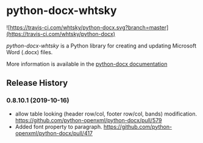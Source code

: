 # python-docx-whtsky

![https://travis-ci.com/whtsky/python-docx.svg?branch=master](https://travis-ci.com/whtsky/python-docx)

_python-docx-whtsky_ is a Python library for creating and updating Microsoft Word
(.docx) files.

More information is available in the [python-docx documentation](https://python-docx.readthedocs.org/en/latest/)

## Release History

### 0.8.10.1 (2019-10-16)

- allow table looking (header row/col, footer row/col, bands) modification. https://github.com/python-openxml/python-docx/pull/579
- Added font property to paragraph. https://github.com/python-openxml/python-docx/pull/417
